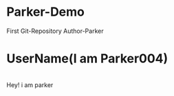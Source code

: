 # Parker-Demo
First Git-Repository
Author-Parker
<h1>UserName(I am Parker004)</h1>
<br>Hey! i am parker<br/>
